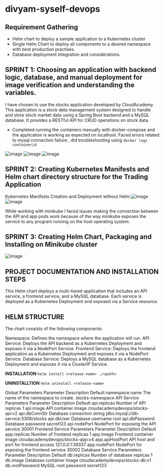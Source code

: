 # divyam-syself-devops

## Requirement Gathering
- Helm chart to deploy a sample application to a Kubernetes cluster
- Single Helm Chart to deploy all components to a desired namespace with best production practises.
- Database deployment integration and considerations.

## SPRINT 1: Choosing an application with backend logic, database, and manual deployment for image verification and understanding the variables.
I have chosen to use the stocks application developed by CloudAcademy. This application is a stock data management system designed to handle and store stock market data using a Spring Boot backend and a MySQL database. It provides a RESTful API for CRUD operations on stock data.

- Completed running the containers manually with docker-compose and the application is working as expected on localhost. Faced errors related to mysql connection failure , did troubleshooting using
  `docker logs containerid`
  

![image](https://github.com/user-attachments/assets/dd62f82c-c9e1-4d24-88e3-08e96e69b85b)
![image](https://github.com/user-attachments/assets/99ad8435-f079-45d3-afce-7674dc495520)
![image](https://github.com/user-attachments/assets/cc86f3e1-4389-49a3-bc8c-94c2b160e43e)

## SPRINT 2: Creating Kubernetes Manifests and Helm chart directory structure for the Trading Application

Kubernetes Manifests Creation and Deployment without Helm
![image](https://github.com/user-attachments/assets/76e933c3-d850-47c1-9d32-017e0f00a91f)
![image](https://github.com/user-attachments/assets/0d9545fa-9845-4e33-9861-7abc890de710)

While working with minikube I faced issues making the connection between the API and app pods work because of the way minikube exposes the service to any program running on the host operating system.

## SPRINT 3: Creating Helm Chart, Packaging and Installing on Minikube cluster

![image](https://github.com/user-attachments/assets/79d9e341-c67a-4818-945b-f3816d0ca493)




## PROJECT DOCUMENTATION AND INSTALLATION STEPS

This Helm chart deploys a multi-tiered application that includes an API service, a frontend service, and a MySQL database. Each service is deployed as a Kubernetes Deployment and exposed via a Service resource.

## HELM STRUCTURE

The chart consists of the following components:

Namespace: Defines the namespace where the application will run.
API Service: Deploys the API backend as a Kubernetes Deployment and exposes it via a NodePort Service.
Frontend Service: Deploys the frontend application as a Kubernetes Deployment and exposes it via a NodePort Service.
Database Service: Deploys a MySQL database as a Kubernetes Deployment and exposes it via a ClusterIP Service.

**INSTALLATION**
`helm install <release-name> ./<path>`

**UNINSTALLTION**
`helm uninstall <release-name>`

Global Parameters
Parameter	Description	Default
namespace.name	The name of the namespace to create.	stocks-namespace
API Service Parameters
Parameter	Description	Default
api.replicas	Number of API replicas	1
api.image	API container image	cloudacademydevops/stocks-api:v2
api.dbConnStr	Database connection string	jdbc:mysql://db-service:3306/stocks
api.dbUser	Database username	root
api.dbPassword	Database password	secret123
api.nodePort	NodePort for exposing the API service	30001
Frontend Service Parameters
Parameter	Description	Default
app.replicas	Number of frontend replicas	1
app.image	Frontend container image	cloudacademydevops/stocks-app:v4
app.apiHostPort	API host and port for frontend access	127.0.0.1:39337
app.nodePort	NodePort for exposing the frontend service	30002
Database Service Parameters
Parameter	Description	Default
db.replicas	Number of database replicas	1
db.image	Database container image	cloudacademydevops/stocks-db:v1
db.rootPassword	MySQL root password	secret123






